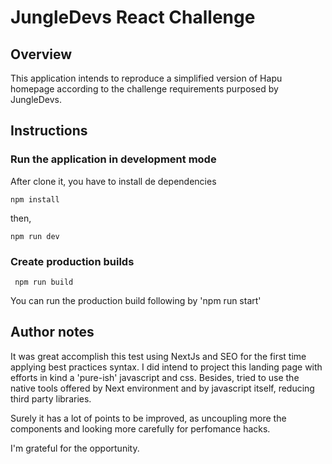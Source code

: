 # JungleDevs React Challenge

## Overview
This application intends to reproduce a simplified version of Hapu homepage according to the challenge requirements purposed by JungleDevs.

## Instructions
### Run the application in development mode
After clone it, you have to install de dependencies
```
npm install
```
then,
```
npm run dev
```

### Create production builds
```
 npm run build
```
 
You can run the production build following by 'npm run start'

## Author notes
It was great accomplish this test using NextJs and SEO for the first time applying best practices syntax. I did intend to project this landing page with efforts in kind a 'pure-ish' javascript and css. Besides, tried to use the native tools offered by Next environment and by javascript itself, reducing third party libraries.

Surely it has a lot of points to be improved, as uncoupling more the components and looking more carefully for perfomance hacks.

I'm grateful for the opportunity.
